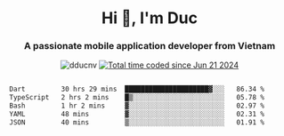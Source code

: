 <h1 align="center">
  Hi 👋, I'm  Duc</h1>
<h3 align="center">A passionate mobile application developer from Vietnam</h3>  
  
<p align="center"> <img src="https://komarev.com/ghpvc/?username=dducnv&label=Profile%20views&color=0e75b6&style=flat" alt="dducnv" /> 
<a href="https://wakatime.com/@4d2a2cd9-1bcb-4dd1-84a4-dce128a35137"><img src="https://wakatime.com/badge/user/4d2a2cd9-1bcb-4dd1-84a4-dce128a35137.svg" alt="Total time coded since Jun 21 2024" /></a>
</p>  

<div style="width: 100vw; overflow-x: auto; flex:center">
  <!--START_SECTION:waka-->

```txt
Dart         30 hrs 29 mins  █████████████████████▓░░░   86.34 %
TypeScript   2 hrs 2 mins    █▒░░░░░░░░░░░░░░░░░░░░░░░   05.78 %
Bash         1 hr 2 mins     ▓░░░░░░░░░░░░░░░░░░░░░░░░   02.97 %
YAML         48 mins         ▓░░░░░░░░░░░░░░░░░░░░░░░░   02.31 %
JSON         40 mins         ▒░░░░░░░░░░░░░░░░░░░░░░░░   01.91 %
```

<!--END_SECTION:waka-->
</div>




  
